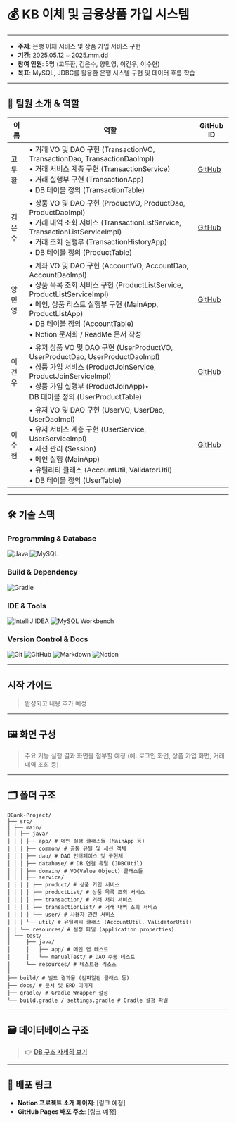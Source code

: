 # 💰 KB 이체 및 금융상품 가입 시스템

--- 

- **주제**: 은행 이체 서비스 및 상품 가입 서비스 구현
- **기간**: 2025.05.12 ~ 2025.mm.dd
- **참여 인원**: 5명 (고두환, 김은수, 양민영, 이건우, 이수현)
- **목표**: MySQL, JDBC를 활용한 은행 시스템 구현 및 데이터 흐름 학습

---

## 👥 팀원 소개 & 역할

| 이름     | 역할                                                                                                                                                                                                                                       | GitHub ID       |
|----------|------------------------------------------------------------------------------------------------------------------------------------------------------------------------------------------------------------------------------------------|-----------------|
| 고두환   | • 거래 VO 및 DAO 구현 (TransactionVO, TransactionDao, TransactionDaoImpl)<br>• 거래 서비스 계층 구현 (TransactionService)<br>• 거래 실행부 구현 (TransactionApp)<br>• DB 테이블 정의 (TransactionTable)                                                            | [GitHub](https://github.com/story125)   |
| 김은수   | • 상품 VO 및 DAO 구현 (ProductVO, ProductDao, ProductDaoImpl)<br>• 거래 내역 조회 서비스 (TransactionListService, TransactionListServiceImpl)<br>• 거래 조회 실행부 (TransactionHistoryApp)<br>• DB 테이블 정의 (ProductTable)                                     | [GitHub](https://github.com/ensookim)   |
| 양민영   | • 계좌 VO 및 DAO 구현 (AccountVO, AccountDao, AccountDaoImpl)<br>• 상품 목록 조회 서비스 구현 (ProductListService, ProductListServiceImpl)<br>• 메인, 상품 리스트 실행부 구현 (MainApp, ProductListApp)<br>• DB 테이블 정의 (AccountTable)<br>• Notion 문서화 / ReadMe 문서 작성 | [GitHub](https://github.com/Minyoung06)   |
| 이건우   | • 유저 상품 VO 및 DAO 구현 (UserProductVO, UserProductDao, UserProductDaoImpl)<br>• 상품 가입 서비스 (ProductJoinService, ProductJoinServiceImpl)<br>• 상품 가입 실행부 (ProductJoinApp)•<br> DB 테이블 정의 (UserProductTable)                                        | [GitHub](https://github.com/Kyun17)   |
| 이수현   | • 유저 VO 및 DAO 구현 (UserVO, UserDao, UserDaoImpl)<br> • 유저 서비스 계층 구현 (UserService, UserServiceImpl)<br>• 세션 관리 (Session)<br>• 메인 실행 (MainApp)<br>• 유틸리티 클래스 (AccountUtil, ValidatorUtil)<br>• DB 테이블 정의 (UserTable)                        | [GitHub](https://github.com/soohyun1904)   |

---

## 🛠 기술 스택

### Programming & Database
![Java](https://img.shields.io/badge/Java-ED8B00?style=for-the-badge&logo=java&logoColor=white)
![MySQL](https://img.shields.io/badge/MySQL-4479A1?style=for-the-badge&logo=mysql&logoColor=white)

### Build & Dependency
![Gradle](https://img.shields.io/badge/Gradle-02303A?style=for-the-badge&logo=gradle&logoColor=white)

### IDE & Tools
![IntelliJ IDEA](https://img.shields.io/badge/IntelliJ-000000?style=for-the-badge&logo=intellijidea&logoColor=white)
![MySQL Workbench](https://img.shields.io/badge/MySQL%20Workbench-4479A1?style=for-the-badge&logo=mysql&logoColor=white)

### Version Control & Docs
![Git](https://img.shields.io/badge/Git-F05032?style=for-the-badge&logo=git&logoColor=white)
![GitHub](https://img.shields.io/badge/GitHub-181717?style=for-the-badge&logo=github&logoColor=white)
![Markdown](https://img.shields.io/badge/Markdown-000000?style=for-the-badge&logo=markdown&logoColor=white)
![Notion](https://img.shields.io/badge/Notion-000000?style=for-the-badge&logo=notion&logoColor=white)

---

## 시작 가이드
> 완성되고 내용 추가 예정

---

## 🖼️ 화면 구성

> 주요 기능 실행 결과 화면을 첨부할 예정
> (예: 로그인 화면, 상품 가입 화면, 거래 내역 조회 등)

---

## 🗂️ 폴더 구조
```
DBank-Project/
├── src/
│ ├── main/
│ │ ├── java/
│ │ │ ├── app/ # 메인 실행 클래스들 (MainApp 등)
│ │ │ ├── common/ # 공통 유틸 및 세션 객체
│ │ │ ├── dao/ # DAO 인터페이스 및 구현체
│ │ │ ├── database/ # DB 연결 유틸 (JDBCUtil)
│ │ │ ├── domain/ # VO(Value Object) 클래스들
│ │ │ ├── service/
│ │ │ │ ├── product/ # 상품 가입 서비스
│ │ │ │ ├── productList/ # 상품 목록 조회 서비스
│ │ │ │ ├── transaction/ # 거래 처리 서비스
│ │ │ │ ├── transactionList/ # 거래 내역 조회 서비스
│ │ │ │ └── user/ # 사용자 관련 서비스
│ │ │ └── util/ # 유틸리티 클래스 (AccountUtil, ValidatorUtil)
│ │ └── resources/ # 설정 파일 (application.properties)
│ └── test/
│     ├── java/
│     │   ├── app/ # 메인 앱 테스트
│     │   └── manualTest/ # DAO 수동 테스트
│     └── resources/ # 테스트용 리소스
│
├── build/ # 빌드 결과물 (컴파일된 클래스 등)
├── docs/ # 문서 및 ERD 이미지
├── gradle/ # Gradle Wrapper 설정
└── build.gradle / settings.gradle # Gradle 설정 파일
```
---

## 🗃️ 데이터베이스 구조

> 👉 [DB 구조 자세히 보기](./docs/database.md)

---

## 🔗 배포 링크

- **Notion 프로젝트 소개 페이지**: [링크 예정]
- **GitHub Pages 배포 주소**: [링크 예정]



